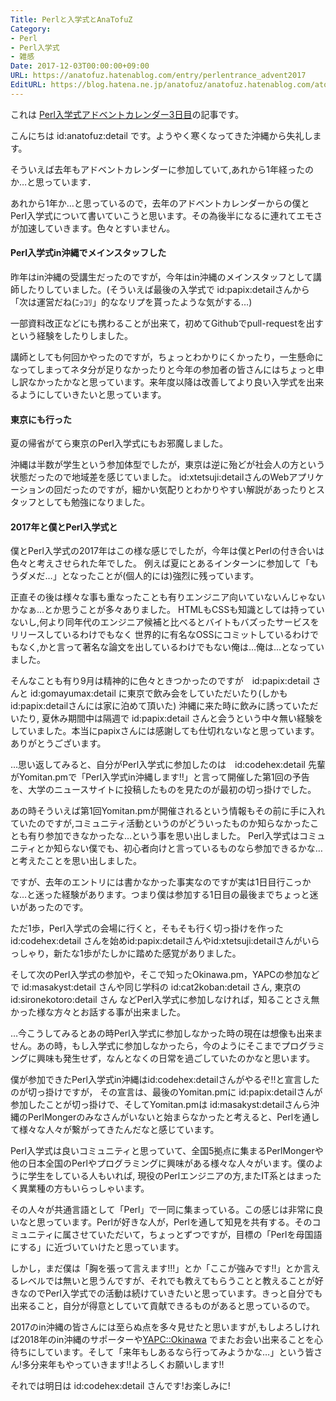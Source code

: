 ```yaml
---
Title: Perlと入学式とAnaTofuZ
Category:
- Perl
- Perl入学式
- 雑感
Date: 2017-12-03T00:00:00+09:00
URL: https://anatofuz.hatenablog.com/entry/perlentrance_advent2017
EditURL: https://blog.hatena.ne.jp/anatofuz/anatofuz.hatenablog.com/atom/entry/8599973812313583199
---
```


これは [Perl入学式アドベントカレンダー3日目](https://qiita.com/advent-calendar/2017/perl-entrance)の記事です。

こんにちは id:anatofuz:detail です。ようやく寒くなってきた沖縄から失礼します。

そういえば去年もアドベントカレンダーに参加していて,あれから1年経ったのか…と思っています．

あれから1年か…と思っているので，去年のアドベントカレンダーからの僕とPerl入学式について書いていこうと思います。その為後半になるに連れてエモさが加速していきます。色々とすいません。


#### Perl入学式in沖縄でメインスタッフした

昨年はin沖縄の受講生だったのですが，今年はin沖縄のメインスタッフとして講師したりしていました。(そういえば最後の入学式で id:papix:detailさんから「次は運営だね(ﾆｯｺﾘ」的ななリプを貰ったような気がする…)


一部資料改正などにも携わることが出来て，初めてGithubでpull-requestを出すという経験をしたりしました。

講師としても何回かやったのですが，ちょっとわかりにくかったり，一生懸命になってしまってネタ分が足りなかったりと今年の参加者の皆さんにはちょっと申し訳なかったかなと思っています。来年度以降は改善してより良い入学式を出来るようにしていきたいと思っています。

#### 東京にも行った

夏の帰省がてら東京のPerl入学式にもお邪魔しました。

沖縄は半数が学生という参加体型でしたが，東京は逆に殆どが社会人の方という状態だったので地域差を感じていました。
id:xtetsuji:detailさんのWebアプリケーションの回だったのですが，細かい気配りとわかりやすい解説があったりとスタッフとしても勉強になりました。

#### 2017年と僕とPerl入学式と

僕とPerl入学式の2017年はこの様な感じでしたが，今年は僕とPerlの付き合いは色々と考えさせられた年でした。
例えば夏にとあるインターンに参加して「もうダメだ…」となったことが(個人的には)強烈に残っています。

正直その後は様々な事も重なったことも有りエンジニア向いていないんじゃないかなぁ…とか思うことが多々ありました。
HTMLもCSSも知識としては持っていないし,何より同年代のエンジニア候補と比べるとバイトもバズったサービスをリリースしているわけでもなく
世界的に有名なOSSにコミットしているわけでもなく,かと言って著名な論文を出しているわけでもない俺は…俺は…となっていました。

そんなことも有り9月は精神的に色々ときつかったのですが　id:papix:detail さんと id:gomayumax:detail に東京で飲み会をしていただいたり(しかもid:papix:detailさんには家に泊めて頂いた)
沖縄に来た時に飲みに誘っていただいたり, 夏休み期間中は隔週で id:papix:detail さんと会うという中々無い経験をしていました。本当にpapixさんには感謝しても仕切れないなと思っています。ありがとうございます。


…思い返してみると、自分がPerl入学式に参加したのは　id:codehex:detail 先輩がYomitan.pmで「Perl入学式in沖縄します!!」と言って開催した第1回の予告を、大学のニュースサイトに投稿したものを見たのが最初の切っ掛けでした。

あの時そういえば第1回Yomitan.pmが開催されるという情報もその前に手に入れていたのですが,コミュニティ活動というのがどういったものか知らなかったことも有り参加できなかったな…という事を思い出しました。
Perl入学式はコミュニティとか知らない僕でも、初心者向けと言っているものなら参加できるかな…と考えたことを思い出しました。

ですが、去年のエントリには書かなかった事実なのですが実は1日目行こっかな…と迷った経験があります。つまり僕は参加する1日目の最後までちょっと迷いがあったのです。

ただ1歩，Perl入学式の会場に行くと，そもそも行く切っ掛けを作ったid:codehex:detail さんを始めid:papix:detailさんやid:xtetsuji:detailさんがいらっしゃり，新たな1歩がたしかに踏めた感覚がありました。

そして次のPerl入学式の参加や，そこで知ったOkinawa.pm，YAPCの参加などで id:masakyst:detail さんや同じ学科の id:cat2koban:detail さん, 東京の id:sironekotoro:detail さん
などPerl入学式に参加しなければ，知ることさえ無かった様な方々とお話する事が出来ました。

…今こうしてみるとあの時Perl入学式に参加しなかった時の現在は想像も出来ません。あの時，もし入学式に参加しなかったら，今のようにそこまでプログラミングに興味も発生せず，なんとなくの日常を過ごしていたのかなと思います。


僕が参加できたPerl入学式in沖縄はid:codehex:detailさんがやるぞ!!と宣言したのが切っ掛けですが，
その宣言は、最後のYomitan.pmに id:papix:detailさんが参加したことが切っ掛けで、そしてYomitan.pmは id:masakyst:detailさんら沖縄のPerlMongerのみなさんがいないと始まらなかったと考えると、Perlを通して様々な人々が繋がってきたんだなと感じています。

Perl入学式は良いコミュニティと思っていて、全国5拠点に集まるPerlMongerや他の日本全国のPerlやプログラミングに興味がある様々な人々がいます。僕のように学生をしている人もいれば, 現役のPerlエンジニアの方,またIT系とはまったく異業種の方もいらっしゃいます。

その人々が共通言語として「Perl」で一同に集まっている。この感じは非常に良いなと思っています。Perlが好きな人が，Perlを通して知見を共有する。そのコミュニティに属させていただいて，ちょっとずつですが，目標の「Perlを母国語にする」に近づいていけたと思っています。

しかし，まだ僕は「胸を張って言えます!!!」とか「ここが強みです!!」とか言えるレベルでは無いと思うんですが、それでも教えてもらうことと教えることが好きなのでPerl入学式での活動は続けていきたいと思っています。きっと自分でも出来ること，自分が得意としていて貢献できるものがあると思っているので。


2017のin沖縄の皆さんには至らぬ点を多々見せたと思いますが,もしよろしければ2018年のin沖縄のサポーターや[YAPC::Okinawa]([http://yapcjapan.org/2018okinawa)
でまたお会い出来ることを心待ちにしています。そして「来年もしあるなら行ってみようかな…」という皆さん!多分来年もやっていきます!!よろしくお願いします!!




それでは明日は id:codehex:detail さんです!お楽しみに!




